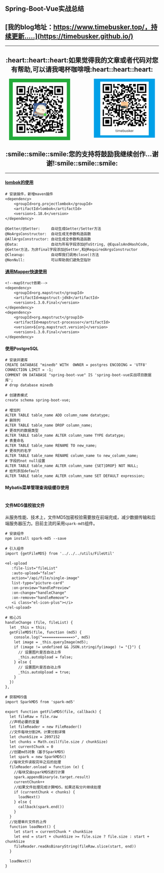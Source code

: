 ## Spring-Boot-Vue实战总结
## [我的blog地址：https://www.timebusker.top/，持续更新.....](https://timebusker.github.io/)

-----------------

<h2 align="center">:heart::heart::heart:如果觉得我的文章或者代码对您有帮助,可以请我喝杯咖啡哦:heart::heart::heart:</h2>
<div  align="center">    
  <img src="https://raw.githubusercontent.com/timebusker/timebusker.github.io/master/mine/wxpay.png?raw=true" width = "200" height = "200" alt="WXPAY" align=center />
  &nbsp;&nbsp;&nbsp;&nbsp;&nbsp;&nbsp;&nbsp;&nbsp;&nbsp;&nbsp;&nbsp;&nbsp;&nbsp;&nbsp;&nbsp;&nbsp;&nbsp;&nbsp;
  <img src="https://raw.githubusercontent.com/timebusker/timebusker.github.io/master/mine/alipay.png?raw=true" width = "200" height = "200" alt="ALIPAY" align=center />
</div>  
<h2 align="center">:smile::smile::smile:您的支持将鼓励我继续创作...谢谢!:smile::smile::smile:</h2>

-----------------

#### [lombok的使用]()

```
# 安装插件，新增maven插件
<dependency>
    <groupId>org.projectlombok</groupId>
    <artifactId>lombok</artifactId>
    <version>1.18.6</version>
</dependency>

@Getter/@Setter:     自动生成Getter/Setter方法 
@NoArgsConstructor:  自动生成无参数构造函数
@AllArgsConstructor: 自动生成全参数构造函数
@Data:               自动为所有字段添加@ToString, @EqualsAndHashCode, @Getter方法，为非final字段添加@Setter,和@RequiredArgsConstructor
@Cleanup:            自动帮我们调用close()方法
@NonNull:            可以帮助我们避免空指针
```

#### [通用Mapper快速使用](https://blog.csdn.net/isea533/article/details/83045335)

```
<!--mapStruct依赖-->
<dependency>
    <groupId>org.mapstruct</groupId>
    <artifactId>mapstruct-jdk8</artifactId>
    <version>1.3.0.Final</version>
</dependency>
<dependency>
    <groupId>org.mapstruct</groupId>
    <artifactId>mapstruct-processor</artifactId>
    <version>${org.mapstruct.version}</version>
    <version>1.3.0.Final</version>
</dependency>
```

#### 使用PostgreSQL

```
# 安装并建库
CREATE DATABASE "minedb" WITH  OWNER = postgres ENCODING = 'UTF8' CONNECTION LIMIT = -1;
COMMENT ON DATABASE "spring-boot-vue" IS 'spring-boot-vue实战项目数据库';
# drop database minedb

# 创建表模式
create schema spring-boot-vue;

# 增加列
ALTER TABLE table_name ADD column_name datatype;
# 删除列
ALTER TABLE table_name DROP column_name;
# 更改列的数据类型
ALTER TABLE table_name ALTER column_name TYPE datatype;
# 表重命名
ALTER TABLE table_name RENAME TO new_name;
# 更改列的名字
ALTER TABLE table_name RENAME column_name to new_column_name;
# 字段的not null设置
ALTER TABLE table_name ALTER column_name {SET|DROP} NOT NULL;
# 给列添加default
ALTER TABLE table_name ALTER column_name SET DEFAULT expression;
```

#### Mybatis菜单管理查询级缓存使用

```aidl

```


#### 文件MD5值校验文件

从服务性能、技术上，文件MD5加密校验需要放在前端完成，减少数据传输和后端服务器压力。目前主流的采用`spark-md5`组件。

```
# 安装组件
npm install spark-md5 --save

# 引入组件
import {getFileMD5} from '../../../utils/FileUtil'

<el-upload
   :file-list="fileList"
   :auto-upload="false"
   action="/api/file/single-image"
   list-type="picture-card"
   :on-preview="handlePreview"
   :on-change="handleChange"
   :on-remove="handleRemove">
   <i class="el-icon-plus"></i>
</el-upload>

# 核心JS
handleChange (file, fileList) {
  let _this = this;
  getFileMD5(file, function (md5) {
    console.log("==============>", md5)
    let image = _this.queryImage(md5);
    if (image != undefined && JSON.stringify(image) != "{}") {
	  // 设置图片是否自动上传
      _this.autoUpload = false;
    } else {
	  // 设置图片是否自动上传
      _this.autoUpload = true;
    }
  })
},

# 获取MD5值
import SparkMD5 from 'spark-md5'

export function getFileMD5(file, callback) {
  let fileRaw = file.raw
  //声明必要的变量
  let fileReader = new FileReader()
  //文件每块分割2M，计算分割详情
  let chunkSize = 2097152
  let chunks = Math.ceil(file.size / chunkSize)
  let currentChunk = 0
  //创建md5对象（基于SparkMD5）
  let spark = new SparkMD5()
  //每块文件读取完毕之后的处理
  fileReader.onload = function (e) {
    //每块交由sparkMD5进行计算
    spark.appendBinary(e.target.result)
    currentChunk++
    //如果文件处理完成计算MD5，如果还有分片继续处理
    if (currentChunk < chunks) {
      loadNext()
    } else {
      callback(spark.end())
    }
  }
  //处理单片文件的上传
  function loadNext() {
    let start = currentChunk * chunkSize
    let end = start + chunkSize >= file.size ? file.size : start + chunkSize
    fileReader.readAsBinaryString(fileRaw.slice(start, end))
  }

  loadNext()
}
```